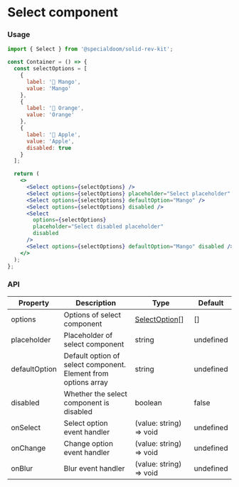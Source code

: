 # Select component

### Usage

```jsx
import { Select } from '@specialdoom/solid-rev-kit';

const Container = () => {
  const selectOptions = [
    {
      label: '🥭 Mango',
      value: 'Mango'
    },
    {
      label: '🍊 Orange',
      value: 'Orange'
    },
    {
      label: '🍎 Apple',
      value: 'Apple',
      disabled: true
    }
  ];

  return (
    <>
      <Select options={selectOptions} />
      <Select options={selectOptions} placeholder="Select placeholder" />
      <Select options={selectOptions} defaultOption="Mango" />
      <Select options={selectOptions} disabled />
      <Select
        options={selectOptions}
        placeholder="Select disabled placeholder"
        disabled
      />
      <Select options={selectOptions} defaultOption="Mango" disabled />
    </>
  );
};
```

### API

| Property      | Description                                                    | Type                                           | Default   |
| ------------- | -------------------------------------------------------------- | ---------------------------------------------- | --------- |
| options       | Options of select component                                    | [SelectOption](https://tinyurl.com/3vmvxxsh)[] | []        |
| placeholder   | Placeholder of select component                                | string                                         | undefined |
| defaultOption | Default option of select component. Element from options array | string                                         | undefined |
| disabled      | Whether the select component is disabled                       | boolean                                        | false     |
| onSelect      | Select option event handler                                    | (value: string) => void                        | undefined |
| onChange      | Change option event handler                                    | (value: string) => void                        | undefined |
| onBlur        | Blur event handler                                             | (value: string) => void                        | undefined |
